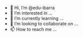 - 👋 Hi, I’m @edu-ibarra
- 👀 I’m interested in ...
- 🌱 I’m currently learning ...
- 💞️ I’m looking to collaborate on ...
- 📫 How to reach me ...

<!---
edu-ibarra/edu-ibarra is a ✨ special ✨ repository because its `README.md` (this file) appears on your GitHub profile.
You can click the Preview link to take a look at your changes.
--->
